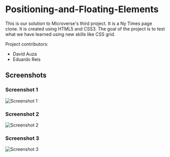 # Positioning-and-Floating-Elements 
This is our solution to Microverse's third project. It is a Ny Times page clone. It is created using HTML5 and CSS3. The goal of the project is to test what we have learned using new skills like CSS grid. 

Project contributors:

- David Auza
- Eduardo Reis

## Screenshots

### Screenshot 1

![Screenshot 1](my/screenshot/here)

### Screenshot 2

![Screenshot 2](my/screenshot/here)

### Screenshot 3

![Screenshot 3](my/screenshot/here)

